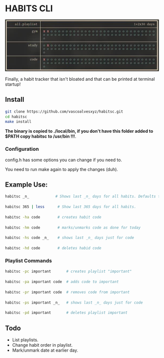 # HABITS CLI

![example img](example.jpg)

Finally, a habit tracker that isn't bloated and that can be printed at terminal startup! 

## Install
```bash
git clone https://github.com/vascoalvesxyz/habitsc.git 
cd habitsc
make install
```

**The binary is copied to ./local/bin, if you don't have this folder added to $PATH copy habitsc to /usr/bin !!!**.

### Configuration

config.h has some options you can change if you need to.

You need to run make again to apply the changes (duh).


## Example Use:

```bash
habitsc _n_            # Shows last _n_ days for all habits. Defaults to 30. 

habitsc 365 | less      # Show last 365 days for all habits. 

habitsc -ha code        # creates habit code

habitsc -hm code        # marks/unmarks code as done for today

habitsc -hs code _n_    # shows last _n_ days just for code

habitsc -hd code        # deletes habid code
```

### Playlist Commands

```bash
habitsc -pc important       # creates playlist "important"

habitsc -pa important code  # adds code to important

habitsc -pr important code  # removes code from important

habitsc -ps important _n_   # shows last _n_ days just for code

habitsc -pd important       # deletes playlist important 
```

## Todo
- List playlists.
- Change habit order in playlist.
- Mark/unmark date at earlier day.
